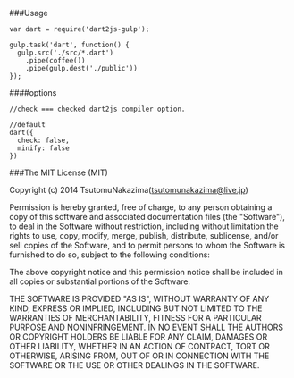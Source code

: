 
###Usage

```
var dart = require('dart2js-gulp');

gulp.task('dart', function() {
  gulp.src('./src/*.dart')
    .pipe(coffee())
    .pipe(gulp.dest('./public'))
});
```

####options
```
//check === checked dart2js compiler option.

//default
dart({
  check: false,
  minify: false
})
```


###The MIT License (MIT)

Copyright (c) 2014 TsutomuNakazima(tsutomunakazima@live.jp)

Permission is hereby granted, free of charge, to any person obtaining a copy
of this software and associated documentation files (the "Software"), to deal
in the Software without restriction, including without limitation the rights
to use, copy, modify, merge, publish, distribute, sublicense, and/or sell
copies of the Software, and to permit persons to whom the Software is
furnished to do so, subject to the following conditions:

The above copyright notice and this permission notice shall be included in
all copies or substantial portions of the Software.

THE SOFTWARE IS PROVIDED "AS IS", WITHOUT WARRANTY OF ANY KIND, EXPRESS OR
IMPLIED, INCLUDING BUT NOT LIMITED TO THE WARRANTIES OF MERCHANTABILITY,
FITNESS FOR A PARTICULAR PURPOSE AND NONINFRINGEMENT. IN NO EVENT SHALL THE
AUTHORS OR COPYRIGHT HOLDERS BE LIABLE FOR ANY CLAIM, DAMAGES OR OTHER
LIABILITY, WHETHER IN AN ACTION OF CONTRACT, TORT OR OTHERWISE, ARISING FROM,
OUT OF OR IN CONNECTION WITH THE SOFTWARE OR THE USE OR OTHER DEALINGS IN
THE SOFTWARE.
